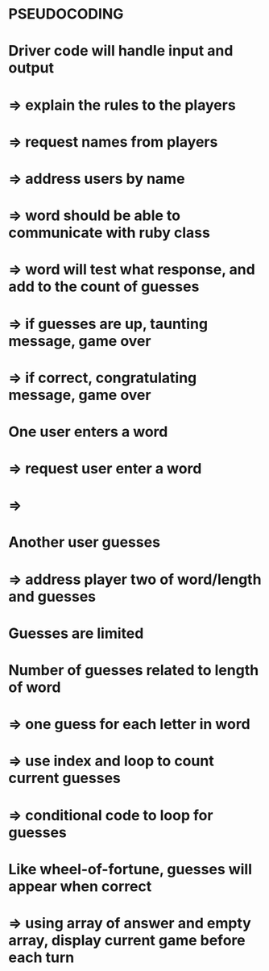 # PSEUDOCODING

# Driver code will handle input and output
# => explain the rules to the players
# => request names from players
# => address users by name
# => word should be able to communicate with ruby class
# => word will test what response, and add to the count of guesses
# => if guesses are up, taunting message, game over
# => if correct, congratulating message, game over
#
# One user enters a word
# => request user enter a word
# =>
#
# Another user guesses
# => address player two of word/length and guesses
#
# Guesses are limited
# Number of guesses related to length of word
# => one guess for each letter in word
# => use index and loop to count current guesses
# => conditional code to loop for guesses
#
#
# Like wheel-of-fortune, guesses will appear when correct
# => using array of answer and empty array, display current game before each turn
#
#


